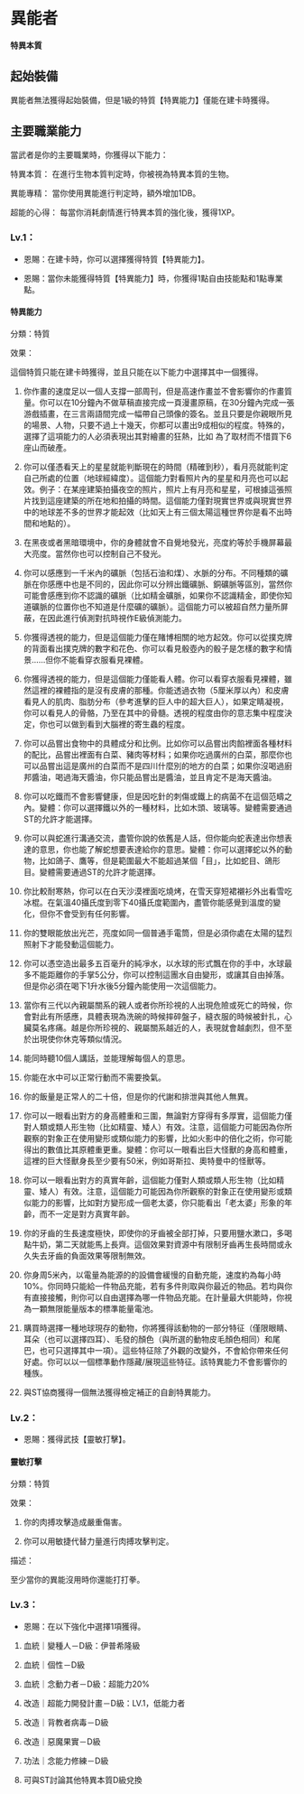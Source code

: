# 異能者

**特異本質**

## 起始裝備

異能者無法獲得起始裝備，但是1級的特質【特異能力】僅能在建卡時獲得。

## 主要職業能力

當武者是你的主要職業時，你獲得以下能力：

特異本質：
在進行生物本質判定時，你被視為特異本質的生物。

異能專精：
當你使用異能進行判定時，額外增加1DB。

超能的心得：
每當你消耗劇情進行特異本質的強化後，獲得1XP。

### Lv.1：

* 恩賜：在建卡時，你可以選擇獲得特質【特異能力】。

* 恩賜：當你未能獲得特質【特異能力】時，你獲得1點自由技能點和1點專業點。

#### 特異能力

分類：特質

效果：

這個特質只能在建卡時獲得，並且只能在以下能力中選擇其中一個獲得。

1. 你作畫的速度足以一個人支撐一部周刊，但是高速作畫並不會影響你的作畫質量。你可以在10分鐘內不做草稿直接完成一頁漫畫原稿，在30分鐘內完成一張游戲插畫，在三言兩語間完成一幅帶自己頭像的簽名。並且只要是你親眼所見的場景、人物，只要不過上十幾天，你都可以畫出9成相似的程度。特殊的，選擇了這項能力的人必須表現出其對繪畫的狂熱，比如 為了取材而不惜買下6座山而破產。

2. 你可以僅憑看天上的星星就能判斷現在的時間（精確到秒），看月亮就能判定自己所處的位置（地球經緯度）。這個能力對看照片內的星星和月亮也可以起效。例子：在某座建築拍攝夜空的照片，照片上有月亮和星星，可根據這張照片找到這座建築的所在地和拍攝的時間。這個能力僅對現實世界或與現實世界中的地球差不多的世界才能起效（比如天上有三個太陽這種世界你是看不出時間和地點的）。

3. 在黑夜或者黑暗環境中，你的身體就會不自覺地發光，亮度約等於手機屏幕最大亮度。當然你也可以控制自己不發光。

4. 你可以感應到一千米內的礦脈（包括石油和煤）、水脈的分布。不同種類的礦脈在你感應中也是不同的，因此你可以分辨出鐵礦脈、銅礦脈等區別，當然你可能會感應到你不認識的礦脈（比如精金礦脈，如果你不認識精金，即使你知道礦脈的位置你也不知道是什麼礦的礦脈）。這個能力可以被超自然力量所屏蔽，在因此進行偵測對抗時視作E級偵測能力。

5. 你獲得透視的能力，但是這個能力僅在賭博相關的地方起效。你可以從撲克牌的背面看出撲克牌的數字和花色、你可以看見骰壺內的骰子是怎樣的數字和情景……但你不能看穿衣服看見裸體。

6. 你獲得透視的能力，但是這個能力僅能看人體。你可以看穿衣服看見裸體，雖然這裡的裸體指的是沒有皮膚的那種。你能透過衣物（5厘米厚以內）和皮膚看見人的肌肉、脂肪分布（參考進擊的巨人中的超大巨人），如果定睛凝視，你可以看見人的骨骼，乃至在其中的骨髓。透視的程度由你的意志集中程度決定，你也可以做到看到大腦裡的寄生蟲的程度。

7. 你可以品嘗出食物中的具體成分和比例。比如你可以品嘗出肉餡裡面各種材料的配比，品嘗出裡面有白菜、豬肉等材料；如果你吃過廣州的白菜，那麼你也可以品嘗出這是廣州的白菜而不是四川什麼別的地方的白菜；如果你沒喝過廚邦醬油，喝過海天醬油，你只能品嘗出是醬油，並且肯定不是海天醬油。

8. 你可以吃鐵而不會影響健康，但是因吃針的刺傷或鐵上的病菌不在這個范疇之內。變體：你可以選擇鐵以外的一種材料，比如木頭、玻璃等。變體需要通過ST的允許才能選擇。

9. 你可以與蛇進行溝通交流，盡管你說的依舊是人話，但你能向蛇表達出你想表達的意思，你也能了解蛇想要表達給你的意思。變體：你可以選擇蛇以外的動物，比如鴿子、鷹等，但是範圍最大不能超過某個「目」，比如蛇目、鴿形目。變體需要通過ST的允許才能選擇。

10. 你比較耐寒熱，你可以在白天沙漠裡面吃燒烤，在雪天穿短裙襯衫外出看雪吃冰棍。在氣溫40攝氏度到零下40攝氏度範圍內，盡管你能感覺到溫度的變化，但你不會受到有任何影響。

11. 你的雙眼能放出光芒，亮度如同一個普通手電筒，但是必須你處在太陽的猛烈照射下才能發動這個能力。

12. 你可以憑空造出最多五百毫升的純凈水，以水球的形式飄在你的手中，水球最多不能距離你的手掌5公分，你可以控制這團水自由變形，或讓其自由掉落。但是你必須在喝下1升水後5分鐘內能使用一次這個能力。

13. 當你有三代以內親屬關系的親人或者你所珍視的人出現危險或死亡的時候，你會對此有所感應，具體表現為洗碗的時候摔碎盤子，縫衣服的時候被針扎，心臟莫名疼痛。越是你所珍視的、親屬關系越近的人，表現就會越劇烈，但不至於出現使你休克等類似情況。

14. 能同時聽10個人講話，並能理解每個人的意思。

15. 你能在水中可以正常行動而不需要換氣。

16. 你的飯量是正常人的二十倍，但是你的代謝和排泄與其他人無異。

17. 你可以一眼看出對方的身高體重和三圍，無論對方穿得有多厚實，這個能力僅對人類或類人形生物（比如精靈、矮人）有效。注意，這個能力可能因為你所觀察的對象正在使用變形或類似能力的影響，比如火影中的倍化之術，你可能得出的數值比其原體重更重。變體：你可以一眼看出巨大怪獸的身高和體重，這裡的巨大怪獸身長至少要有50米，例如哥斯拉、奧特曼中的怪獸等。

18. 你可以一眼看出對方的真實年齡，這個能力僅對人類或類人形生物（比如精靈、矮人）有效。注意，這個能力可能因為你所觀察的對象正在使用變形或類似能力的影響，比如對方變形成一個老太婆，你只能看出「老太婆」形象的年齡，而不一定是對方真實年齡。

19. 你的牙齒的生長速度極快，即使你的牙齒被全部打掉，只要用鹽水漱口，多喝點牛奶，第二天就能馬上長齊。這個效果對資源中有限制牙齒再生長時間或永久失去牙齒的負面效果等限制無效。

20. 你身周5米內，以電量為能源的的設備會緩慢的自動充能，速度約為每小時10%。你同時只能給一件物品充能，若有多件則取與你最近的物品。若均與你有直接接觸，則你可以自由選擇為哪一件物品充能。在計量最大供能時，你視為一顆無限能量版本的標準能量電池。

21. 購買時選擇一種地球現存的動物，你將獲得該動物的一部分特征（僅限眼睛、耳朵（也可以選擇四耳）、毛發的顏色（與所選的動物皮毛顏色相同）和尾巴，也可只選擇其中一項）。這些特征除了外觀的改變外，不會給你帶來任何好處。你可以以一個標準動作隱藏/展現這些特征。該特異能力不會影響你的種族。

22. 與ST協商獲得一個無法獲得檢定補正的自創特異能力。

### Lv.2：

* 恩賜：獲得武技【靈敏打擊】。

#### 靈敏打擊

分類：特質

效果：

1. 你的肉搏攻擊造成嚴重傷害。

2. 你可以用敏捷代替力量進行肉搏攻擊判定。

描述：

至少當你的異能沒用時你還能打打拳。

### Lv.3：

* 恩賜：在以下強化中選擇1項獲得。

1. 血統｜變種人－D級：伊普希隆級

2. 血統｜個性－D級

3. 血統｜念動力者－D級：超能力20%

4. 改造｜超能力開發計畫－D級：LV.1，低能力者

5. 改造｜背教者病毒－D級

6. 改造｜惡魔果實－D級

7. 功法｜念能力修練－D級

8. 可與ST討論其他特異本質D級兌換